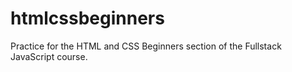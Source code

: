 # htmlcssbeginners
Practice for the HTML and CSS Beginners section of the Fullstack JavaScript course.
